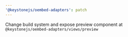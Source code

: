 ```yaml
---
'@keystonejs/oembed-adapters': patch
---
```


Change build system and expose preview component at `@keystonejs/oembed-adapters/views/preview`
